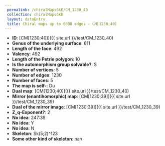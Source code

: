 ```yaml
--- 
 permalink: /chiralMaps6kE/CM_1230_40 
 collection: chiralMaps6kE
 layout: dataEntry
 title: Chiral maps up to 6000 edges - CM[1230;40]
---
```


- **ID**: [CM[1230;40]]({{ site.url }}/test/CM_1230_40)
- **Genus of the underlying surface**: 611
- **Length of the face**: 492
- **Valency**: 492
- **Length of the Petrie polygon**: 10
- **Is the automorphism group solvable?**: S
- **Number of vertices**: 5
- **Number of edges**: 1230
- **Number of faces**: 5
- **The map is self-**: Du
- **Dual map**: [CM[1230;40]]({{ site.url }}/test/CM_1230_40)
- **Mirror (enantihomorphic) map**: [CM[1230;39]]({{ site.url }}/test/CM_1230_39)
- **Dual of the mirror image**: [CM[1230;39]]({{ site.url }}/test/CM_1230_39)
- **Z_q-Exponent?**: 2
- **No idea**:  247:39
- **No idea**: Y
- **No idea**: N
- **Skeleton**: Sk(5;2)^123
- **Some other kind of skeleton**: nan

